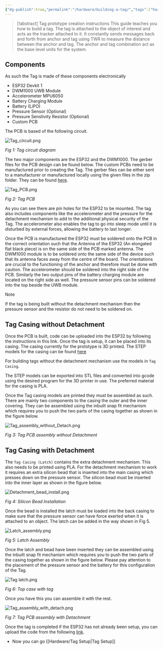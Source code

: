 ```yaml
---
{"dg-publish":true,"permalink":"/hardware/building-a-tag/","tags":["hardware","tag"],"noteIcon":""}
---
```


> [!abstract] Tag prototype creation instructions
> This guide teaches you how to build a tag. The tag is attached to the object of interest and acts as the tracker attached to it. It constantly sends messages back and forth from anchor and tag using TWR to measure the distance between the anchor and tag. The anchor and tag combination act as the base level units for the system.

## Components

As such the Tag is made of these components electronically

- ESP32 Devkit 1
- DWM1000 UWB Module
- Accelerometer MPU6050
- Battery Charging Module
- Battery (LiPO)
- Pressure Sensor (Optional)
- Pressure Senstivity Resistor (Optional)
- Custom PCB

The PCB is based of the following circuit.

![Tag_circuit.png](/img/user/Attachments/hardware/Tag_circuit.png)

*Fig 1: Tag circuit diagram*

The two major components are the ESP32 and the DWM1000. The gerber files for the PCB design can be found below. The custom PCBs need to be manufactured prior to creating the Tag. The gerber files can be either sent to a manufacturer or manufactured locally using the given files in the zip folder. They can be found [here](https://github.com/S32-PAMS/PAMS-Hardware/tree/main/PCB).

![Tag_PCB.png](/img/user/Attachments/hardware/Tag_PCB.png)

*Fig 2: Tag PCB*

As you can see there are pin holes for the ESP32 to be mounted. The tag also includes components like the accelerometer and the pressure for the detachment mechanism to add to the additional physical security of the Tag. The accelerometer also enables the tag to go into sleep mode until it is disturbed by external forces, allowing the battery to last longer.

Once the PCB is manufactured the ESP32 must be soldered onto the PCB in the correct orientation such that the Antenna of the ESP32 (An elongated flat black piece) is on the same side of the PCB marked antenna. The DWM1000 module is to be soldered onto the same side of the device such that its antenna faces away from the centre of the board. The orientations are crucial to the functioning of the anchor and therefore must be done with caution. The accelerometer should be soldered into the right side of the PCB. Similarly the two output pins of the battery charging module are located on the right side as well. The pressure sensor pins can be soldered into the top beside the UWB module.

>[!note]
>If the tag is being built without the detachment mechanism then the pressure sensor and the resistor do not need to be soldered on.

## Tag Casing without Detachment

Once the PCB is built, code can be uploaded into the ESP32 by following the instructions in this link. Once the tag is setup, it can be placed into its casing. The casing currently for the prototype is 3D printed. The STEP models for the casing can be found [here](https://github.com/S32-PAMS/PAMS-Hardware/tree/main/casing_model)

For building tags without the detachment mechanism use the models in `Tag Casing`.

The STEP models can be exported into STL files and converted into gcode using the desired program for the 3D printer in use. The preferred material for the casing is PLA.

Once the Tag casing models are printed they must be assembled as such. There are mainly two components to the casing the outer and the inner covering. They can be assembled using the inbuilt snap fit mechanism which requires you to push the two parts of the casing together as shown in the figure below.

![Tag_assembly_without_Detach.png](/img/user/Attachments/hardware/Tag_assembly_without_Detach.png)

*Fig 3: Tag PCB assembly without Detachment*

## Tag Casing with Detachment

The `Tag Casing (Latch)` contains the extra detachment mechanism. This also needs to be printed using PLA. For the detachment mechanism to work it requires an extra silicon bead that is inserted into the main casing which presses down on the pressure sensor. The silicon bead must be inserted into the inner layer as shown in the figure below.

![Detachment_bead_install.png](/img/user/Attachments/hardware/Detachment_bead_install.png)

*Fig 4: Silicon Bead Installation*

Once the bead is installed the latch must be loaded into the back casing to make sure that the pressure sensor can have force exerted when it is attached to an object. The latch can be added in the way shown in Fig 5.

![Latch_assembly.png](/img/user/Attachments/hardware/Latch_assembly.png)

*Fig 5: Latch Assembly*

Once the latch and bead have been inserted they can be assembled using the inbuilt snap fit mechanism which requires you to push the two parts of the casing together as shown in the figure below. Please pay attention to the placement of the pressure sensor and the battery for this configuration of the Tag.

![Tag latch.png](/img/user/Attachments/hardware/Tag%20latch.png)

*Fig 6: Top case with tag*

Once you have this you can assemble it with the rest.

![Tag_assembly_with_detach.png](/img/user/Attachments/hardware/Tag_assembly_with_detach.png)

*Fig 7: Tag PCB assembly with Detachment*

Once the tag is completed if the ESP32 has not already been setup, you can upload the code from the following [link](https://github.com/S32-PAMS/PAMS-Hardware/tree/main/tag_code).

- Now you can go [[Hardware/Tag Setup\|Tag Setup]]